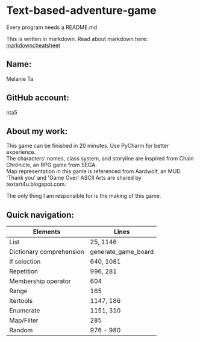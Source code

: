 # Text-based-adventure-game

Every program needs a README.md

This is written in markdown. Read about markdown here: [markdowncheatsheet](https://www.markdownguide.org/cheat-sheet/)

## Name:
Melanie Ta

## GitHub account:
nta5

## About my work:
This game can be finished in 20 minutes. Use PyCharm for better experience. \
The characters' names, class system, and storyline are inspired from Chain Chronicle,
an RPG game from SEGA. \
Map representation in this game is referenced from Aardwolf, an MUD. \
'Thank you' and 'Game Over' ASCII Arts are shared by textart4u.blogspot.com.

The only thing I am responsible for is the making of this game.

## Quick navigation:
| Elements              | Lines    |
| --------------------- | -------- |
| List                  | 25, 1146 |
| Dictionary comprehension| generate_game_board  |
| If selection          | 640, 1081|
| Repetition            | 996, 281 |
| Membership operator   | 604      |
| Range                 | 165      |
| Itertools             | 1147, 186|
| Enumerate             | 1151, 310|
| Map/Filter            | 285      |
| Random                | 976 - 980|